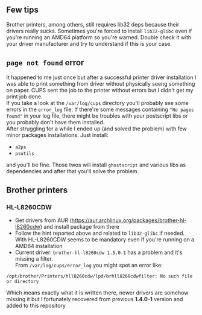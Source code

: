 ## Few tips
Brother printers, among others, still requires lib32 deps because their drivers really sucks.
Sometimes you're forced to install `lib32-glibc` even if you're running an AMD64 platform so you're warned.
Double check it with your driver manufacturer and try to understand if this is your case.  

## `page not found` error
It happened to me just once but after a successful printer driver installation I was able to print something from driver
without physically seeng something on paper. CUPS sent the job to the printer without errors but I didn't get my print job
done.  
If you take a look at the `/var/log/cups` directory you'll probably see some errors in the `error_log` file.
If there're some messages containing `"No pages found"` in your log file, there might be troubles with your postscript libs
or you probably don't have them installed.  
After struggling for a while I ended up (and solved the problem) with few minor packages installations. Just install:  
- `a2ps`
- `psutils`

and you'll be fine. Those twos will install `ghostscript` and various libs as dependencies and after that you'll solve
the problem.


## Brother printers
### HL-L8260CDW
- Get drivers from AUR (https://aur.archlinux.org/packages/brother-hl-l8260cdw) and install package from there
- Follow the hint reported above and related to `lib32-glibc` if needed. With HL-L8260CDW seems to be mandatory even if you're running
on a AMD64 installation
- Current driver: `brother-hl-l8260cdw 1.5.0-1` has a problem and it's missing a filter.  
From `/var/log/cups/error_log` you might spot an error like:  
```
/opt/brother/Printers/hll8260cdw/lpd/brhll8260cdwfilter: No such file or directory
```
Which means exactly what it is written there, newer drivers are somehow missing it but I fortunately recovered from
previous **1.4.0-1** version and added to this repository

